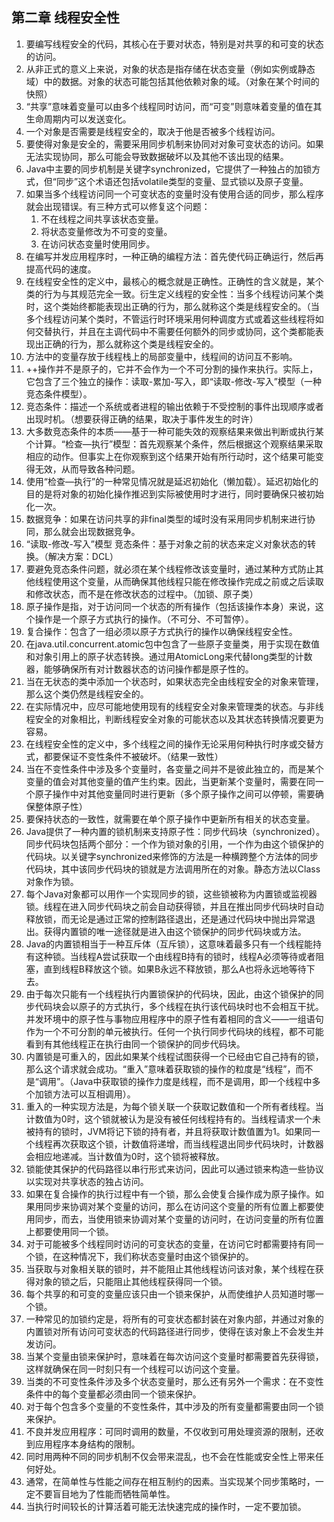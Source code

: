 ## 第二章 线程安全性

1. 要编写线程安全的代码，其核心在于要对状态，特别是对共享的和可变的状态的访问。
2. 从非正式的意义上来说，对象的状态是指存储在状态变量（例如实例或静态域）中的数据。对象的状态可能包括其他依赖对象的域。（对象在某个时间的快照）
3. “共享”意味着变量可以由多个线程同时访问，而“可变”则意味着变量的值在其生命周期内可以发送变化。
4. 一个对象是否需要是线程安全的，取决于他是否被多个线程访问。
5. 要使得对象是安全的，需要采用同步机制来协同对对象可变状态的访问。如果无法实现协同，那么可能会导致数据破坏以及其他不该出现的结果。
6. Java中主要的同步机制是关键字synchronized，它提供了一种独占的加锁方式，但“同步”这个术语还包括volatile类型的变量、显式锁以及原子变量。
7. 如果当多个线程访问同一个可变状态的变量时没有使用合适的同步，那么程序就会出现错误。有三种方式可以修复这个问题：
   1. 不在线程之间共享该状态变量。
   2. 将状态变量修改为不可变的变量。
   3. 在访问状态变量时使用同步。
8. 在编写并发应用程序时，一种正确的编程方法：首先使代码正确运行，然后再提高代码的速度。
9. 在线程安全性的定义中，最核心的概念就是正确性。正确性的含义就是，某个类的行为与其规范完全一致。衍生定义线程的安全性：当多个线程访问某个类时，这个类始终都能表现出正确的行为，那么就称这个类是线程安全的。（当多个线程访问某个类时，不管运行时环境采用何种调度方式或着这些线程将如何交替执行，并且在主调代码中不需要任何额外的同步或协同，这个类都能表现出正确的行为，那么就称这个类是线程安全的。
10. 方法中的变量存放于线程栈上的局部变量中，线程间的访问互不影响。
11. ++操作并不是原子的，它并不会作为一个不可分割的操作来执行。实际上，它包含了三个独立的操作：读取-累加-写入，即“读取-修改-写入”模型（一种竞态条件模型）。
12. 竞态条件：描述一个系统或者进程的输出依赖于不受控制的事件出现顺序或者出现时机。（想要获得正确的结果，取决于事件发生的时许）
13. 大多数竞态条件的本质——基于一种可能失效的观察结果来做出判断或执行某个计算。“检查—执行”模型：首先观察某个条件，然后根据这个观察结果采取相应的动作。但事实上在你观察到这个结果开始有所行动时，这个结果可能变得无效，从而导致各种问题。
14. 使用“检查—执行”的一种常见情况就是延迟初始化（懒加载）。延迟初始化的目的是将对象的初始化操作推迟到实际被使用时才进行，同时要确保只被初始化一次。
15. 数据竞争：如果在访问共享的非final类型的域时没有采用同步机制来进行协同，那么就会出现数据竞争。
16. “读取-修改-写入”模型 竞态条件：基于对象之前的状态来定义对象状态的转换。（解决方案：DCL）
17. 要避免竞态条件问题，就必须在某个线程修改该变量时，通过某种方式防止其他线程使用这个变量，从而确保其他线程只能在修改操作完成之前或之后读取和修改状态，而不是在修改状态的过程中。（加锁、原子类）
18. 原子操作是指，对于访问同一个状态的所有操作（包括该操作本身）来说，这个操作是一个原子方式执行的操作。（不可分、不可暂停）。
19. 复合操作：包含了一组必须以原子方式执行的操作以确保线程安全性。
20. 在java.util.concurrent.atomic包中包含了一些原子变量类，用于实现在数值和对象引用上的原子状态转换。通过用AtomicLong来代替long类型的计数器，能够确保所有对计数器状态的访问操作都是原子性的。
21. 当在无状态的类中添加一个状态时，如果状态完全由线程安全的对象来管理，那么这个类仍然是线程安全的。
22. 在实际情况中，应尽可能地使用现有的线程安全对象来管理类的状态。与非线程安全的对象相比，判断线程安全对象的可能状态以及其状态转换情况要更为容易。
23. 在线程安全性的定义中，多个线程之间的操作无论采用何种执行时序或交替方式，都要保证不变性条件不被破坏。（结果一致性）
24. 当在不变性条件中涉及多个变量时，各变量之间并不是彼此独立的，而是某个变量的值会对其他变量的值产生约束。因此，当更新某个变量时，需要在同一个原子操作中对其他变量同时进行更新（多个原子操作之间可以停顿，需要确保整体原子性）
25. 要保持状态的一致性，就需要在单个原子操作中更新所有相关的状态变量。
26. Java提供了一种内置的锁机制来支持原子性：同步代码块（synchronized）。同步代码块包括两个部分：一个作为锁对象的引用，一个作为由这个锁保护的代码块。以关键字synchronized来修饰的方法是一种横跨整个方法体的同步代码块，其中该同步代码块的锁就是方法调用所在的对象。静态方法以Class对象作为锁。
27. 每个Java对象都可以用作一个实现同步的锁，这些锁被称为内置锁或监视器锁。线程在进入同步代码块之前会自动获得锁，并且在推出同步代码块时自动释放锁，而无论是通过正常的控制路径退出，还是通过代码块中抛出异常退出。获得内置锁的唯一途径就是进入由这个锁保护的同步代码块或方法。
28. Java的内置锁相当于一种互斥体（互斥锁），这意味着最多只有一个线程能持有这种锁。当线程A尝试获取一个由线程B持有的锁时，线程A必须等待或者阻塞，直到线程B释放这个锁。如果B永远不释放锁，那么A也将永远地等待下去。
29. 由于每次只能有一个线程执行内置锁保护的代码块，因此，由这个锁保护的同步代码块会以原子的方式执行，多个线程在执行该代码块时也不会相互干扰。并发环境中的原子性与事物应用程序中的原子性有着相同的含义——一组语句作为一个不可分割的单元被执行。任何一个执行同步代码块的线程，都不可能看到有其他线程正在执行由同一个锁保护的同步代码块。
30. 内置锁是可重入的，因此如果某个线程试图获得一个已经由它自己持有的锁，那么这个请求就会成功。“重入”意味着获取锁的操作的粒度是“线程”，而不是“调用”。（Java中获取锁的操作力度是线程，而不是调用，即一个线程中多个加锁方法可以互相调用）。
31. 重入的一种实现方法是，为每个锁关联一个获取记数值和一个所有者线程。当计数值为0时，这个锁就被认为是没有被任何线程持有的。当线程请求一个未被持有的锁时，JVM将记下锁的持有者，并且将获取计数值置为1。如果同一个线程再次获取这个锁，计数值将递增，而当线程退出同步代码块时，计数器会相应地递减。当计数值为0时，这个锁将被释放。
32. 锁能使其保护的代码路径以串行形式来访问，因此可以通过锁来构造一些协议以实现对共享状态的独占访问。
33. 如果在复合操作的执行过程中有一个锁，那么会使复合操作成为原子操作。如果用同步来协调对某个变量的访问，那么在访问这个变量的所有位置上都要使用同步，而去，当使用锁来协调对某个变量的访问时，在访问变量的所有位置上都要使用同一个锁。
34. 对于可能被多个线程同时访问的可变状态的变量，在访问它时都需要持有同一个锁，在这种情况下，我们称状态变量时由这个锁保护的。
35. 当获取与对象相关联的锁时，并不能阻止其他线程访问该对象，某个线程在获得对象的锁之后，只能阻止其他线程获得同一个锁。
36. 每个共享的和可变的变量应该只由一个锁来保护，从而使维护人员知道时哪一个锁。
37. 一种常见的加锁约定是，将所有的可变状态都封装在对象内部，并通过对象的内置锁对所有访问可变状态的代码路径进行同步，使得在该对象上不会发生并发访问。
38. 当某个变量由锁来保护时，意味着在每次访问这个变量时都需要首先获得锁，这样就确保在同一时刻只有一个线程可以访问这个变量。
39. 当类的不可变性条件涉及多个状态变量时，那么还有另外一个需求：在不变性条件中的每个变量都必须由同一个锁来保护。
40. 对于每个包含多个变量的不变性条件，其中涉及的所有变量都需要由同一个锁来保护。
41. 不良并发应用程序：可同时调用的数量，不仅收到可用处理资源的限制，还收到应用程序本身结构的限制。
42. 同时用两种不同的同步机制不仅会带来混乱，也不会在性能或安全性上带来任何好处。
43. 通常，在简单性与性能之间存在相互制约的因素。当实现某个同步策略时，一定不要盲目地为了性能而牺牲简单性。
44. 当执行时间较长的计算活着可能无法快速完成的操作时，一定不要加锁。
